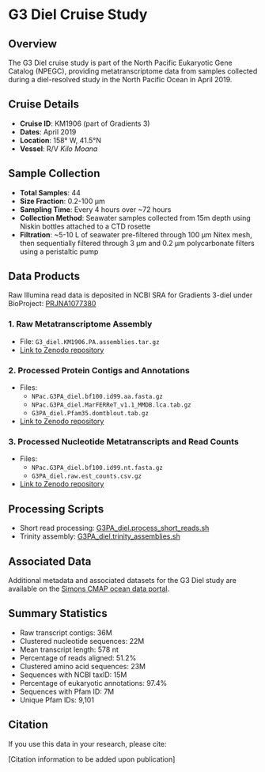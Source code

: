 # G3 Diel Cruise Study

## Overview

The G3 Diel cruise study is part of the North Pacific Eukaryotic Gene Catalog (NPEGC), providing metatranscriptome data from samples collected during a diel-resolved study in the North Pacific Ocean in April 2019.

## Cruise Details

- **Cruise ID**: KM1906 (part of Gradients 3)
- **Dates**: April 2019
- **Location**: 158° W, 41.5°N
- **Vessel**: R/V *Kilo Moana*

## Sample Collection

- **Total Samples**: 44
- **Size Fraction**: 0.2-100 μm
- **Sampling Time**: Every 4 hours over ~72 hours
- **Collection Method**: Seawater samples collected from 15m depth using Niskin bottles attached to a CTD rosette
- **Filtration**: ~5-10 L of seawater pre-filtered through 100 μm Nitex mesh, then sequentially filtered through 3 μm and 0.2 μm polycarbonate filters using a peristaltic pump

## Data Products

Raw Illumina read data is deposited in NCBI SRA for Gradients 3-diel under BioProject: [PRJNA1077380](https://www.ncbi.nlm.nih.gov/bioproject/?term=PRJNA1077380)

### 1. Raw Metatranscriptome Assembly
- File: `G3_diel.KM1906.PA.assemblies.tar.gz`
- [Link to Zenodo repository](https://zenodo.org/records/10699458)

### 2. Processed Protein Contigs and Annotations
- Files:
  - `NPac.G3PA_diel.bf100.id99.aa.fasta.gz`
  - `NPac.G3PA_diel.MarFERReT_v1.1_MMDB.lca.tab.gz`
  - `G3PA_diel.Pfam35.domtblout.tab.gz`
- [Link to Zenodo repository](https://zenodo.org/records/10472590)

### 3. Processed Nucleotide Metatranscripts and Read Counts
- Files:
  - `NPac.G3PA_diel.bf100.id99.nt.fasta.gz`
  - `G3PA_diel.raw.est_counts.csv.gz`
- [Link to Zenodo repository](https://zenodo.org/records/10570449)

## Processing Scripts

- Short read processing: [G3PA_diel.process_short_reads.sh](../../scripts/G3PA_diel.process_short_reads.sh)
- Trinity assembly: [G3PA_diel.trinity_assemblies.sh](../../scripts/G3PA_diel.trinity_assemblies.sh)

## Associated Data

Additional metadata and associated datasets for the G3 Diel study are available on the [Simons CMAP ocean data portal](https://simonscmap.com/catalog/cruises/KM1906).

## Summary Statistics

- Raw transcript contigs: 36M
- Clustered nucleotide sequences: 22M
- Mean transcript length: 578 nt
- Percentage of reads aligned: 51.2%
- Clustered amino acid sequences: 23M
- Sequences with NCBI taxID: 15M
- Percentage of eukaryotic annotations: 97.4%
- Sequences with Pfam ID: 7M
- Unique Pfam IDs: 9,101

## Citation

If you use this data in your research, please cite:

[Citation information to be added upon publication]
